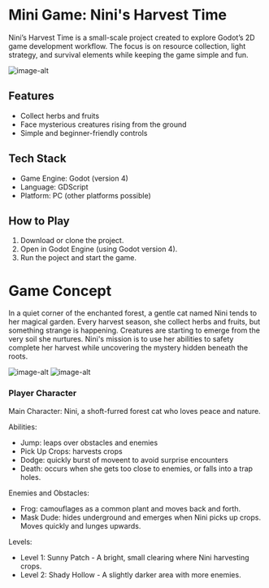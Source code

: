 # Mini Game: Nini's Harvest Time
Nini’s Harvest Time is a small-scale project created to explore Godot’s 2D game development workflow. The focus is on resource collection, light strategy, and survival elements while keeping the game simple and fun.

![image-alt](https://github.com/NylAltamera/Mini-Game-Nini-s-Harvest-Time/blob/3a2eb32c76e1f2954cc11f2676c1ebe12d3f5e6c/ui/minigame_ui.png)

## Features
- Collect herbs and fruits
- Face mysterious creatures rising from the ground
- Simple and beginner-friendly controls

## Tech Stack
- Game Engine: Godot (version 4)
- Language: GDScript
- Platform: PC (other platforms possible)

## How to Play
1. Download or clone the project.
2. Open in Godot Engine (using Godot version 4).
3. Run the poject and start the game.

# Game Concept
In a quiet corner of the enchanted forest, a gentle cat named Nini tends to her magical garden. Every harvest season, she collect herbs and fruits, but something strange is happening. Creatures are starting to emerge from the very soil she nurtures. Nini's mission is to use her abilities to safety complete her harvest while uncovering the mystery hidden beneath the roots.

![image-alt](https://github.com/NylAltamera/Mini-Game-Nini-s-Harvest-Time/blob/3a2eb32c76e1f2954cc11f2676c1ebe12d3f5e6c/ui/levelone_ui.png) 
![image-alt](https://github.com/NylAltamera/Mini-Game-Nini-s-Harvest-Time/blob/3a2eb32c76e1f2954cc11f2676c1ebe12d3f5e6c/ui/leveltwo_ui.png)

### Player Character
Main Character: Nini, a shoft-furred forest cat who loves peace and nature.

Abilities:
- Jump: leaps over obstacles and enemies
- Pick Up Crops: harvests crops
- Dodge: quickly burst of moveent to avoid surprise encounters
- Death: occurs when she gets too close to enemies, or falls into a trap holes.

Enemies and Obstacles:
- Frog: camouflages as a common plant and moves back and forth.
- Mask Dude: hides underground and emerges when Nini picks up crops. Moves quickly and lunges upwards.

Levels:
- Level 1: Sunny Patch
           - A bright, small clearing where Nini harvesting crops.
- Level 2: Shady Hollow
           - A slightly darker area with more enemies.

